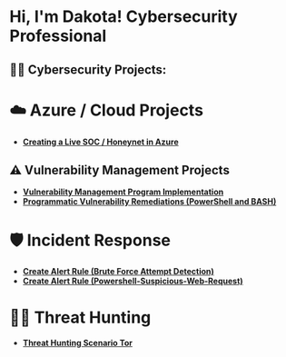 <h1>Hi, I'm Dakota! Cybersecurity Professional

<h2>👨‍💻 Cybersecurity Projects:</h2>

# ☁️ Azure / Cloud Projects
- [**Creating a Live SOC / Honeynet in Azure**](https://github.com/kodylblair/Azure-SOC)




## ⚠️ Vulnerability Management Projects

- **[Vulnerability Management Program Implementation](https://github.com/kodylblair/Vulnerability-Management-Program/tree/main)**
- **[Programmatic Vulnerability Remediations (PowerShell and BASH)](https://github.com/joshcybertest/programmatic-vulnerability-remediations)**

# 🛡️ Incident Response 
- [**Create Alert Rule (Brute Force Attempt Detection)**](https://github.com/kodylblair/Brute-Force-Attack-Lab-Cloud-VM-Defense-Response)
- [**Create Alert Rule (Powershell-Suspicious-Web-Request)**](https://github.com/kodylblair/-Incident-Response-Case-Study-PowerShell-Script-Execution-via-Suspicious-Web-Requests)

# 🕵️‍♂️ Threat Hunting 
- [**Threat Hunting Scenario Tor**](https://github.com/kodylblair/Threat-Hunting-Scenario-tor)


  

[linkedin]: https://linkedin.com/in/dakota-lane-blair










